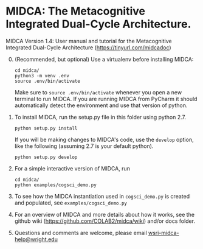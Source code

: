 # MIDCA: The Metacognitive Integrated Dual-Cycle Architecture.

MIDCA Version 1.4: User manual and tutorial for the Metacognitive Integrated Dual-Cycle Architecture (https://tinyurl.com/midcadoc)

0. (Recommended, but optional) Use a virtualenv before installing MIDCA:

   ```
   cd midca/
   python3 -m venv .env
   source .env/bin/activate
   ```

   Make sure to `source .env/bin/activate` whenever you open a new terminal to run MIDCA. If you are running MIDCA from PyCharm it should automatically detect the environment and use that version of python.


1. To install MIDCA, run the setup.py file in this folder using python 2.7. 

    ```
    python setup.py install
    ```
    
    If you will be making changes to MIDCA's code, use the `develop` option, like the following (assuming 2.7 is your default python).

     ```
    python setup.py develop
    ```

3. For a simple interactive version of MIDCA, run

    ```
    cd midca/
    python examples/cogsci_demo.py
    ```

4. To see how the MIDCA instantiation used in `cogsci_demo.py` is created and populated, see `examples/cogsci_demo.py`

5. For an overview of MIDCA and more details about how it works, see the github wiki
   (https://github.com/COLAB2/midca/wiki) and/or docs folder.

6. Questions and comments are welcome, please email wsri-midca-help@wright.edu
